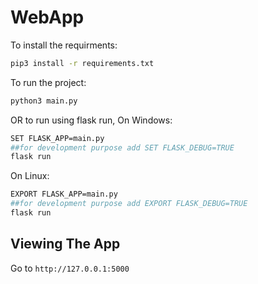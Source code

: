 # WebApp
 To install the requirments:
    
```bash
pip3 install -r requirements.txt
```
 To run the project: 

```bash
python3 main.py
```
OR to run using flask run, 
On Windows:

```bash
SET FLASK_APP=main.py
##for development purpose add SET FLASK_DEBUG=TRUE
flask run
```
On Linux:

```bash
EXPORT FLASK_APP=main.py
##for development purpose add EXPORT FLASK_DEBUG=TRUE
flask run
```
## Viewing The App

Go to `http://127.0.0.1:5000`